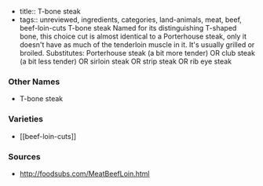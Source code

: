 - title:: T-bone steak
- tags:: unreviewed, ingredients, categories, land-animals, meat, beef, beef-loin-cuts
T-bone steak Named for its distinguishing T-shaped bone, this choice cut is almost identical to a Porterhouse steak, only it doesn't have as much of the tenderloin muscle in it. It's usually grilled or broiled. Substitutes: Porterhouse steak (a bit more tender) OR club steak (a bit less tender) OR sirloin steak OR strip steak OR rib eye steak

### Other Names

* T-bone steak

### Varieties

* [[beef-loin-cuts]]

### Sources
* http://foodsubs.com/MeatBeefLoin.html
